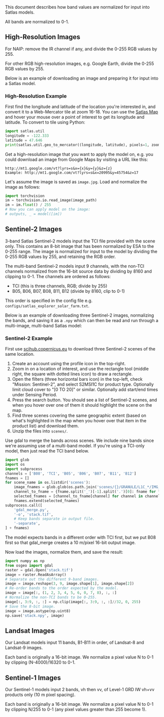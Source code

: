 This document describes how band values are normalized for input into Satlas models.

All bands are normalized to 0-1.


High-Resolution Images
----------------------

For NAIP: remove the IR channel if any, and divide the 0-255 RGB values by 255.

For other RGB high-resolution images, e.g. Google Earth, divide the 0-255 RGB values by 255.

Below is an example of downloading an image and preparing it for input into a Satlas model.

### High-Resolution Example

First find the longitude and latitude of the location you're interested in, and convert it to a Web-Mercator tile at zoom 16-18. You can use the [Satlas Map](https://satlas.allen.ai/map) and hover your mouse over a point of interest to get its longitude and latitude. To convert to tile using Python:

```python
import satlas.util
longitude = -122.333
latitude = 47.646
print(satlas.util.geo_to_mercator((longitude, latitude), pixels=1, zoom=17))
```

Get a high-resolution image that you want to apply the model on, e.g. you could download an image from Google Maps by visiting a URL like this:

    http://mt1.google.com/vt?lyrs=s&x={x}&y={y}&z={z}
    Example: http://mt1.google.com/vt?lyrs=s&x=20995&y=45754&z=17

Let's assume the image is saved as `image.jpg`. Load and normalize the image as follows:

```python
import torchvision
im = torchvision.io.read_image(image_path)
im = im.float() / 255
# Now you can apply model on the image:
# outputs, _ = model([im])
```


Sentinel-2 Images
-----------------

3-band Satlas Sentinel-2 models input the TCI file provided with the scene only.
This contains an 8-bit image that has been normalized by ESA to the 0-255 range.
The image is normalized for input to the model by dividing the 0-255 RGB values by 255, and retaining the RGB order.

The multi-band Sentinel-2 models input 9 channels, with the non-TCI channels normalized from the 16-bit source data by dividing by 8160 and clipping to 0-1. The channels are ordered as follows:
- TCI (this is three channels, RGB; divide by 255)
- B05, B06, B07, B08, B11, B12 (divide by 8160, clip to 0-1)

This order is specified in the config file e.g. `configs/satlas_explorer_solar_farm.txt`.

Below is an example of downloading three Sentinel-2 images, normalizing the bands, and saving it as a `.npy` which can then be read and run through a multi-image, multi-band Satlas model:

### Sentinel-2 Example

First use [scihub.copernicus.eu](https://scihub.copernicus.eu/dhus/) to download three Sentinel-2 scenes of the same location.

1. Create an account using the profile icon in the top-right.
2. Zoom in on a location of interest, and use the rectangle tool (middle right, the square with dotted lines icon) to draw a rectangle.
3. Open the filters (three horizontal bars icon) in the top-left, check "Mission: Sentinel-2", and select S2MSI1C for product type. Optionally limit cloud cover to "[0 TO 20]" or similar. Optionally add start/end times under Sensing Period.
4. Press the search button. You should see a list of Sentinel-2 scenes, and when you hover over one of them it should highlight the scene on the map.
5. Find three scenes covering the same geographic extent (based on what's highlighted in the map when you hover over that item in the product list) and download them.
6. Unzip the files into `scenes/`.

Use gdal to merge the bands across scenes. We include nine bands since we're assuming use of a multi-band model. If you're using a TCI-only model, then just read the TCI band below.

```python
import glob
import os
import subprocess
channels = ['B08', 'TCI', 'B05', 'B06', 'B07', 'B11', 'B12']
fnames = []
for scene_name in os.listdir('scenes'):
    image_fnames = glob.glob(os.path.join('scenes/{}/GRANULE/L1C_*/IMG_DATA/*.jp2'.format(scene_name)))
    channel_to_fname = {fname.split('_')[-1].split('.')[0]: fname for fname in image_fnames}
    selected_fnames = [channel_to_fname[channel] for channel in channels]
    fnames.extend(selected_fnames)
subprocess.call([
    'gdal_merge.py',
    '-o', 'stack.tif',
    # Keep bands separate in output file.
    '-separate',
] + fnames)
```

The model expects bands in a different order with TCI first, but we put B08 first so that gdal_merge creates a 10 m/pixel 16-bit output image.

Now load the images, normalize them, and save the result:

```python
import numpy as np
from osgeo import gdal
raster = gdal.Open('stack.tif')
image = raster.ReadAsArray()
# Separate out the different 9-band images.
image = image.reshape(3, 9, image.shape[1], image.shape[2])
# Re-order bands to the order expected by the model.
image = image[:, (1, 2, 3, 4, 5, 6, 0, 7, 8), :, :]
# Normalize the non-TCI bands to be 0-255.
image[:, 3:9, :, :] = np.clip(image[:, 3:9, :, :]//32, 0, 255)
# Save the 8-bit image.
image = image.astype(np.uint8)
np.save('stack.npy', image)
```


Landsat Images
--------------

Our Landsat models input 11 bands, B1-B11 in order, of Landsat-8 and Landsat-9 images.

Each band is originally a 16-bit image. We normalize a pixel value N to 0-1 by clipping (N-4000)/16320 to 0-1.


Sentinel-1 Images
-----------------

Our Sentinel-1 models input 2 bands, vh then vv, of Level-1 GRD IW vh+vv products only (10 m pixel spacing).

Each band is originally a 16-bit image. We normalize a pixel value N to 0-1 by clipping N/255 to 0-1 (any pixel values greater than 255 become 1).
